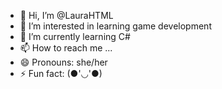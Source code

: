 - 👋 Hi, I’m @LauraHTML
- 👀 I’m interested in learning game development
- 🌱 I’m currently learning C#
- 📫 How to reach me ...
- 😄 Pronouns: she/her
- ⚡ Fun fact: (●'◡'●)

<!---
LauraHTML/LauraHTML is a ✨ special ✨ repository because its `README.md` (this file) appears on your GitHub profile.
You can click the Preview link to take a look at your changes.
--->
